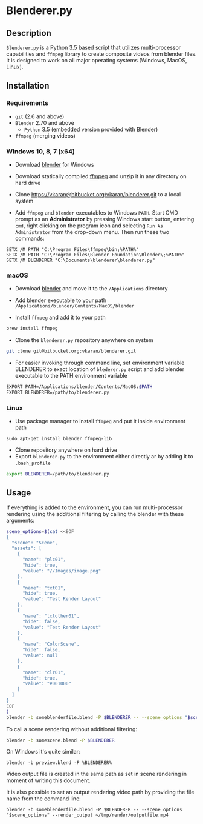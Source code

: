 # Blenderer.py

## Description

`Blenderer.py` is a Python 3.5 based script that utilizes multi-processor
capabilities and `ffmpeg` library to create composite videos from blender
files. It is designed to work on all major operating systems (Windows, MacOS, Linux).

## Installation

### Requirements

- `git` (2.6 and above)
- `Blender` 2.70 and above
  - `Python` 3.5 (embedded version provided with Blender)
- `ffmpeg` (merging videos)

### Windows 10, 8, 7 (x64)

 - Download [blender](https://www.blender.org/download/Blender2.79/blender-2.79b-windows64.msi/) for Windows

 - Download statically compiled [ffmpeg](https://ffmpeg.zeranoe.com/builds/win64/static/ffmpeg-20180427-4833050-win64-static.zip) and unzip it in any directory on hard drive

 - Clone [https://vkaran@bitbucket.org/vkaran/blenderer.git](https://vkaran@bitbucket.org/vkaran/blenderer.git) to a local system

 - Add `ffmpeg` and `blender` executables to Windows `PATH`. Start CMD prompt as an **Administrator** by pressing Windows start button, entering `cmd`, right clicking on the program icon and selecting `Run As Administrator` from the drop-down menu. Then run these two commands:  


```batch
SETX /M PATH "C:\Program Files\ffmpeg\bin;%PATH%"
SETX /M PATH "C:\Program Files\Blender Foundation\Blender\;%PATH%"
SETX /M BLENDERER "C:\Documents\blenderer\blenderer.py"
```

### macOS

 - Download [blender](https://www.blender.org/download/Blender2.79/blender-2.79b-macOS-10.6.dmg/) and move it to the `/Applications` directory

 - Add blender executable to your path `/Applications/blender/Contents/MacOS/blender`

 - Install `ffmpeg` and add it to your path

```bash
brew install ffmpeg
```

 - Clone the `blenderer.py` repository anywhere on system

```bash
git clone git@bitbucket.org:vkaran/blenderer.git
```

- For easier invoking through command line, set environment variable BLENDERER to exact location of `blederer.py` script and add blender executable to the PATH environment variable

```bash
EXPORT PATH=/Applications/blender/Contents/MacOS:$PATH
EXPORT BLENDERER=/path/to/blenderer.py
```

### Linux

- Use package manager to install `ffmpeg` and put it inside
environment path

```
sudo apt-get install blender ffmpeg-lib
```

- Clone repository anywhere on hard drive
- Export `blenderer.py` to the environment either directly ar by adding it to `.bash_profile`

```bash
export BLENDERER=/path/to/blenderer.py
```

## Usage

If everything is added to the environment, you can run
multi-processor rendering using the additional filtering
by calling the blender with these arguments:

```bash
scene_options=$(cat <<EOF
{
  "scene": "Scene",
  "assets": [
    {
      "name": "plc01",
      "hide": true,
      "value": "//Images/image.png"
    },
    {
      "name": "txt01",
      "hide": true,
      "value": "Test Render Layout"
    },
    {
      "name": "txtother01",
      "hide": false,
      "value": "Test Render Layout"
    },
    {
      "name": "ColorScene",
      "hide": false,
      "value": null
    },
    {
      "name": "clr01",
      "hide": true,
      "value": "#001000"
    }
  ]
}
EOF
)
blender -b someblenderfile.blend -P $BLENDERER -- --scene_options "$scene_options"
```

To call a scene rendering without additional filtering:

```bash
blender -b somescene.blend -P $BLENDERER
```

On Windows it's quite similar:

```
blender -b preview.blend -P %BLENDERER%
```

Video output file is created in the same path as set in
scene rendering in moment of writing this document.

It is also possible to set an output rendering video path by providing the file name from the command line:

```
blender -b someblenderfile.blend -P $BLENDERER -- --scene_options "$scene_options" --render_output ~/tmp/render/outputfile.mp4
```
